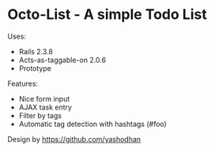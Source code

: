 Octo-List - A simple Todo List
==============================

Uses:
* Rails 2.3.8
* Acts-as-taggable-on 2.0.6
* Prototype

Features: 
* Nice form input
* AJAX task entry
* Filter by tags
* Automatic tag detection with hashtags (#foo)

Design by https://github.com/yashodhan 
